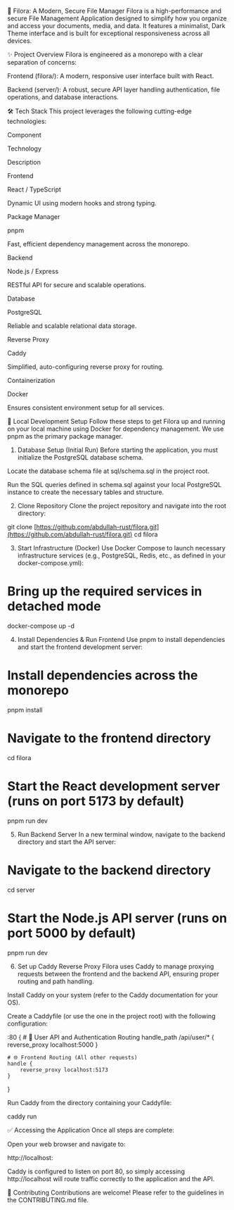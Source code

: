 📁 Filora: A Modern, Secure File Manager
Filora is a high-performance and secure File Management Application designed to simplify how you organize and access your documents, media, and data. It features a minimalist, Dark Theme interface and is built for exceptional responsiveness across all devices.

✨ Project Overview
Filora is engineered as a monorepo with a clear separation of concerns:

Frontend (filora/): A modern, responsive user interface built with React.

Backend (server/): A robust, secure API layer handling authentication, file operations, and database interactions.

🛠️ Tech Stack
This project leverages the following cutting-edge technologies:

Component

Technology

Description

Frontend

React / TypeScript

Dynamic UI using modern hooks and strong typing.

Package Manager

pnpm

Fast, efficient dependency management across the monorepo.

Backend

Node.js / Express

RESTful API for secure and scalable operations.

Database

PostgreSQL

Reliable and scalable relational data storage.

Reverse Proxy

Caddy

Simplified, auto-configuring reverse proxy for routing.

Containerization

Docker

Ensures consistent environment setup for all services.

🚀 Local Development Setup
Follow these steps to get Filora up and running on your local machine using Docker for dependency management. We use pnpm as the primary package manager.

1. Database Setup (Initial Run)
Before starting the application, you must initialize the PostgreSQL database schema.

Locate the database schema file at sql/schema.sql in the project root.

Run the SQL queries defined in schema.sql against your local PostgreSQL instance to create the necessary tables and structure.

2. Clone Repository
Clone the project repository and navigate into the root directory:

git clone [https://github.com/abdullah-rust/filora.git](https://github.com/abdullah-rust/filora.git)
cd filora



3. Start Infrastructure (Docker)
Use Docker Compose to launch necessary infrastructure services (e.g., PostgreSQL, Redis, etc., as defined in your docker-compose.yml):

# Bring up the required services in detached mode
docker-compose up -d



4. Install Dependencies & Run Frontend
Use pnpm to install dependencies and start the frontend development server:

# Install dependencies across the monorepo
pnpm install

# Navigate to the frontend directory
cd filora

# Start the React development server (runs on port 5173 by default)
pnpm run dev



5. Run Backend Server
In a new terminal window, navigate to the backend directory and start the API server:

# Navigate to the backend directory
cd server

# Start the Node.js API server (runs on port 5000 by default)
pnpm run dev



6. Set up Caddy Reverse Proxy
Filora uses Caddy to manage proxying requests between the frontend and the backend API, ensuring proper routing and path handling.

Install Caddy on your system (refer to the Caddy documentation for your OS).

Create a Caddyfile (or use the one in the project root) with the following configuration:

:80 {
    # 🎯 User API and Authentication Routing
    handle_path /api/user/* {
        reverse_proxy localhost:5000
    }

    # 🌐 Frontend Routing (All other requests)
    handle {
        reverse_proxy localhost:5173
    }
}



Run Caddy from the directory containing your Caddyfile:

caddy run



✅ Accessing the Application
Once all steps are complete:

Open your web browser and navigate to:

http://localhost:



Caddy is configured to listen on port 80, so simply accessing http://localhost will route traffic correctly to the application and the API.

🤝 Contributing
Contributions are welcome! Please refer to the guidelines in the CONTRIBUTING.md file.
